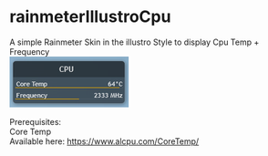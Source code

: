 # rainmeterIllustroCpu
A simple Rainmeter Skin in the illustro Style to display Cpu Temp + Frequency  
![Screenshot of the Skin](https://raw.githubusercontent.com/jiosta/rainmeterIllustroCpu/main/Screenshot%202023-08-24%20062038.png)

Prerequisites:  
Core Temp  
Available here: https://www.alcpu.com/CoreTemp/
